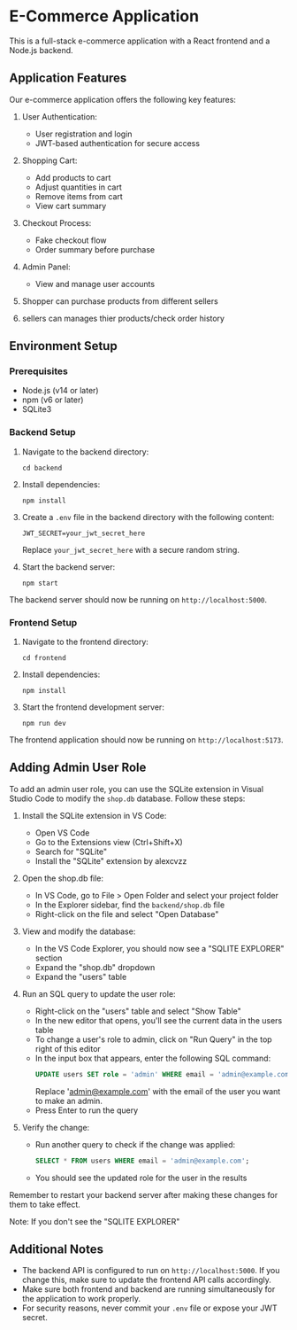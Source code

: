 # E-Commerce Application

This is a full-stack e-commerce application with a React frontend and a Node.js backend.

## Application Features

Our e-commerce application offers the following key features:

1. User Authentication:
   - User registration and login
   - JWT-based authentication for secure access

2. Shopping Cart:
   - Add products to cart
   - Adjust quantities in cart
   - Remove items from cart
   - View cart summary

3. Checkout Process:
   - Fake checkout flow
   - Order summary before purchase

4. Admin Panel:
   - View and manage user accounts

5. Shopper can purchase products from different sellers
   
6. sellers can manages thier products/check order history

## Environment Setup

### Prerequisites

- Node.js (v14 or later)
- npm (v6 or later)
- SQLite3

### Backend Setup

1. Navigate to the backend directory:
   ```
   cd backend
   ```

2. Install dependencies:
   ```
   npm install
   ```

3. Create a `.env` file in the backend directory with the following content:
   ```
   JWT_SECRET=your_jwt_secret_here
   ```
   Replace `your_jwt_secret_here` with a secure random string.

4. Start the backend server:
   ```
   npm start
   ```

The backend server should now be running on `http://localhost:5000`.

### Frontend Setup

1. Navigate to the frontend directory:
   ```
   cd frontend
   ```

2. Install dependencies:
   ```
   npm install
   ```

3. Start the frontend development server:
   ```
   npm run dev
   ```

The frontend application should now be running on `http://localhost:5173`.

## Adding Admin User Role

To add an admin user role, you can use the SQLite extension in Visual Studio Code to modify the `shop.db` database. Follow these steps:

1. Install the SQLite extension in VS Code:
   - Open VS Code
   - Go to the Extensions view (Ctrl+Shift+X)
   - Search for "SQLite"
   - Install the "SQLite" extension by alexcvzz

2. Open the shop.db file:
   - In VS Code, go to File > Open Folder and select your project folder
   - In the Explorer sidebar, find the `backend/shop.db` file
   - Right-click on the file and select "Open Database"

3. View and modify the database:
   - In the VS Code Explorer, you should now see a "SQLITE EXPLORER" section
   - Expand the "shop.db" dropdown
   - Expand the "users" table

4. Run an SQL query to update the user role:
   - Right-click on the "users" table and select "Show Table"
   - In the new editor that opens, you'll see the current data in the users table
   - To change a user's role to admin, click on "Run Query" in the top right of this editor
   - In the input box that appears, enter the following SQL command:
     ```sql
     UPDATE users SET role = 'admin' WHERE email = 'admin@example.com';
     ```
     Replace 'admin@example.com' with the email of the user you want to make an admin.
   - Press Enter to run the query

5. Verify the change:
   - Run another query to check if the change was applied:
     ```sql
     SELECT * FROM users WHERE email = 'admin@example.com';
     ```
   - You should see the updated role for the user in the results

Remember to restart your backend server after making these changes for them to take effect.

Note: If you don't see the "SQLITE EXPLORER"

## Additional Notes

- The backend API is configured to run on `http://localhost:5000`. If you change this, make sure to update the frontend API calls accordingly.
- Make sure both frontend and backend are running simultaneously for the application to work properly.
- For security reasons, never commit your `.env` file or expose your JWT secret.
